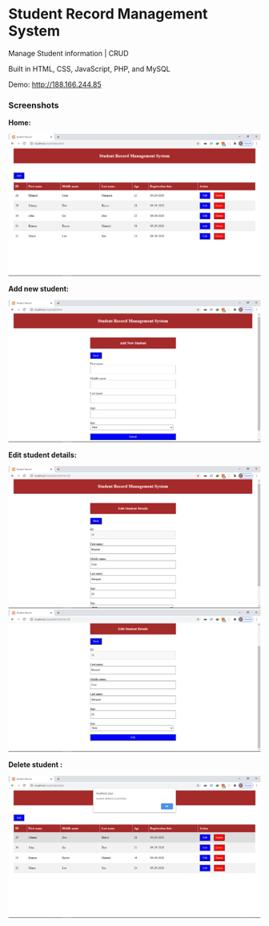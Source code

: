 # Student Record Management System

Manage Student information | CRUD

Built in HTML, CSS, JavaScript, PHP, and MySQL

Demo: http://188.166.244.85

### Screenshots

**Home:**

![Screenshot 1](./screenshots/screenshot-1.png)

**Add new student:**

![Screenshot 1](./screenshots/screenshot-2.png)

**Edit student details:**

![Screenshot 1](./screenshots/screenshot-3.png)
![Screenshot 1](./screenshots/screenshot-4.png)

**Delete student :**

![Screenshot 1](./screenshots/screenshot-5.png)

